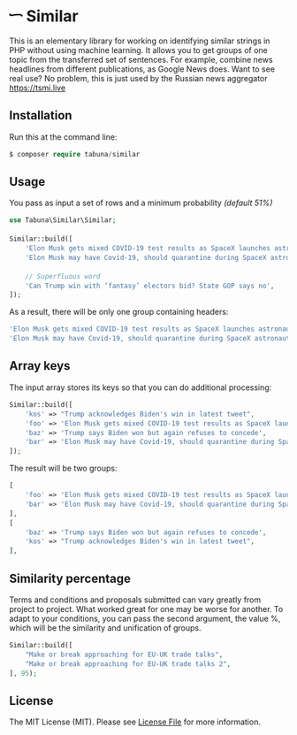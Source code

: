 # <img src=".github/logo.svg?sanitize=true" width="24" height="24" alt="Similar PHP"> Similar

This is an elementary library for working on identifying similar strings in PHP without using machine learning. It allows you to get groups of one topic from the transferred set of sentences. For example, combine news headlines from different publications, as Google News does. Want to see real use? No problem, this is just used by the Russian news aggregator https://tsmi.live

## Installation

Run this at the command line:

```php
$ composer require tabuna/similar
```

## Usage

You pass as input a set of rows and a minimum probability *(default 51%)*

```php
use Tabuna\Similar\Similar;

Similar::build([
    'Elon Musk gets mixed COVID-19 test results as SpaceX launches astronauts to the ISS',
    'Elon Musk may have Covid-19, should quarantine during SpaceX astronaut launch Sunday',

    // Superfluous word
    'Can Trump win with ‘fantasy’ electors bid? State GOP says no',
]);
```

As a result, there will be only one group containing headers:

```php
'Elon Musk gets mixed COVID-19 test results as SpaceX launches astronauts to the ISS',
'Elon Musk may have Covid-19, should quarantine during SpaceX astronaut launch Sunday',
```

## Array keys

The input array stores its keys so that you can do additional processing:

```php
Similar::build([
    'kos' => "Trump acknowledges Biden's win in latest tweet",
    'foo' => 'Elon Musk gets mixed COVID-19 test results as SpaceX launches astronauts to the ISS',
    'baz' => 'Trump says Biden won but again refuses to concede',
    'bar' => 'Elon Musk may have Covid-19, should quarantine during SpaceX astronaut launch Sunday',
]);
```

The result will be two groups:

```php
[
    'foo' => 'Elon Musk gets mixed COVID-19 test results as SpaceX launches astronauts to the ISS',
    'bar' => 'Elon Musk may have Covid-19, should quarantine during SpaceX astronaut launch Sunday',
],
[
    'baz' => 'Trump says Biden won but again refuses to concede',
    'kos' => "Trump acknowledges Biden's win in latest tweet",
],
```

## Similarity percentage

Terms and conditions and proposals submitted can vary greatly from project to project. What worked great for one may be worse for another. To adapt to your conditions, you can pass the second argument, the value %, which will be the similarity and unification of groups.

```php
Similar::build([
    "Make or break approaching for EU-UK trade talks",
    "Make or break approaching for EU-UK trade talks 2",
], 95);
```


## License

The MIT License (MIT). Please see [License File](LICENSE.md) for more information.
